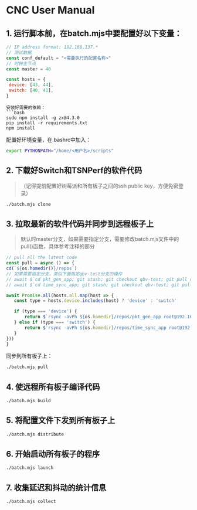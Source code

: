 # CNC User Manual

## 1. 运行脚本前，在batch.mjs中要配置好以下变量：

```javascript
// IP address format: 192.168.137.*
// 测试数据
const conf_default = "<需要执行的配置名称>"
// 时钟主节点
const master = 40

const hosts = {
 device: [43, 44],
 switch: [40, 41],
}
```

```
安装好需要的依赖：
```bash
sudo npm install -g zx@4.3.0
pip install -r requirements.txt
npm install
```

配置好环境变量，在.bashrc中加入：

```bash
export PYTHONPATH="/home/<用户名>/scripts"
```

## 2. 下载好Switch和TSNPerf的软件代码

>  （记得提前配置好树莓派和所有板子之间的ssh public key，方便免密登录）

```bash
./batch.mjs clone
```

## 3. 拉取最新的软件代码并同步到远程板子上

> 默认时master分支，如果需要指定分支，需要修改batch.mjs文件中的pull()函数，具体参考注释的部分

```javascript
// pull all the latest code
const pull = async () => {
cd(`${os.homedir()}/repos`)
// 如果需要指定分支，类似下面指定qbv-test分支的操作
// await $`cd pkt_gen_app; git stash; git checkout qbv-test; git pull origin qbv-test; cd ..`
// await $`cd time_sync_app; git stash; git checkout qbv-test; git pull origin qbv-test; cd ..`

await Promise.all(hosts.all.map(host => {
   const type = hosts.device.includes(host) ? 'device' : 'switch'

   if (type === 'device') {
       return $`rsync -avPh ${os.homedir}/repos/pkt_gen_app root@192.168.137.${host}:~/`
   } else if (type === 'switch') {
       return $`rsync -avPh ${os.homedir}/repos/time_sync_app root@192.168.137.${host}:~/;`
   }
}))
}
```

同步到所有板子上：

```bash
./batch.mjs pull
```

## 4. 使远程所有板子编译代码

```bash
./batch.mjs build
```

## 5. 将配置文件下发到所有板子上

```bash
./batch.mjs distribute
```

## 6. 开始启动所有板子的程序

```bash
./batch.mjs launch
```

## 7. 收集延迟和抖动的统计信息

```bash
./batch.mjs collect
```
